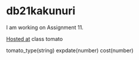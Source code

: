 # db21kakunuri

I am working on Assignment 11.

[Hosted at](https://db21kakunuri.herokuapp.com/)
class tomato

tomato_type(string)
expdate(number)
cost(number)